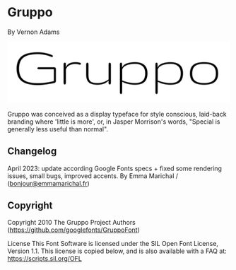 # Gruppo
By Vernon Adams

![Sample of Gruppo.](documentation/image1.png)

Gruppo was conceived as a display typeface for style conscious, laid-back branding where 'little is more', or, in Jasper Morrison's words, "Special is generally less useful than normal".


## Changelog
April 2023: update according Google Fonts specs + fixed some rendering issues, small bugs, improved accents. By Emma Marichal / (bonjour@emmamarichal.fr)

## Copyright
Copyright 2010 The Gruppo Project Authors (https://github.com/googlefonts/GruppoFont)

License
This Font Software is licensed under the SIL Open Font License, Version 1.1. This license is copied below, and is also available with a FAQ at: https://scripts.sil.org/OFL